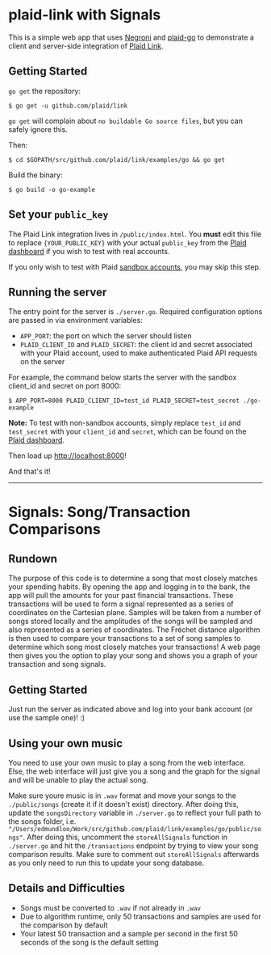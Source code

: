 # plaid-link with Signals

This is a simple web app that uses [Negroni][1] and [plaid-go][2] to demonstrate a client and server-side integration of [Plaid Link][3].

## Getting Started

`go get` the repository:

```console
$ go get -u github.com/plaid/link
```

`go get` will complain about `no buildable Go source files`, but you can safely ignore this.

Then:

```console
$ cd $GOPATH/src/github.com/plaid/link/examples/go && go get
```

Build the binary:

```console
$ go build -o go-example
```

## Set your `public_key`

The Plaid Link integration lives in `/public/index.html`.  You **must** edit this file to replace `{YOUR_PUBLIC_KEY}` with your actual `public_key` from the [Plaid dashboard][4] if you wish to test with real accounts.

If you only wish to test with Plaid [sandbox accounts][5], you may skip this step.

## Running the server

The entry point for the server is `./server.go`.  Required configuration options are passed in via environment variables:

- `APP_PORT`: the port on which the server should listen
- `PLAID_CLIENT_ID` and `PLAID_SECRET`: the client id and secret associated with your Plaid account, used to make authenticated Plaid API requests on the server

For example, the command below starts the server with the sandbox client_id and secret on port 8000:

```console
$ APP_PORT=8000 PLAID_CLIENT_ID=test_id PLAID_SECRET=test_secret ./go-example
```

**Note:** To test with non-sandbox accounts, simply replace `test_id` and `test_secret` with your `client_id` and `secret`, which can be found on the [Plaid dashboard][4].

Then load up <http://localhost:8000>!

And that's it!

[1]: http://github.com/codegangsta/negroni
[2]: https://github.com/plaid/plaid-go
[3]: https://github.com/plaid/link
[4]: https://plaid.com/account/
[5]: https://plaid.com/docs#sandbox
___

# Signals: Song/Transaction Comparisons

## Rundown

The purpose of this code is to determine a song that most closely matches your spending habits. By opening the app and logging in to the bank, the app will pull the amounts for your past financial transactions. These transactions will be used to form a signal represented as a series of coordinates on the Cartesian plane. Samples will be taken from a number of songs stored locally and the amplitudes of the songs will be sampled and also represented as a series of coordinates. The Fréchet distance algorithm is then used to compare your transactions to a set of song samples to determine which song most closely matches your transactions! A web page then gives you the option to play your song and shows you a graph of your transaction and song signals.

## Getting Started

Just run the server as indicated above and log into your bank account (or use the sample one)! :)

## Using your own music

You need to use your own music to play a song from the web interface. Else, the web interface will just give you a song and the graph for the signal and will be unable to play the actual song.

Make sure youre music is in `.wav` format and move your songs to the `./public/songs` (create it if it doesn't exist) directory. After doing this, update the `songsDirectory` variable in `./server.go` to reflect your full path to the songs folder, i.e. `"/Users/edmundloo/Work/src/github.com/plaid/link/examples/go/public/songs"`. After doing this, uncomment the `storeAllSignals` function in `./server.go` and hit the `/transactions` endpoint by trying to view your song comparison results. Make sure to comment out `storeAllSignals` afterwards as you only need to run this to update your song database.

## Details and Difficulties
- Songs must be converted to `.wav` if not already in `.wav`
- Due to algorithm runtime, only 50 transactions and samples are used for the comparison by default
- Your latest 50 transaction and a sample per second in the first 50 seconds of the song is the default setting
